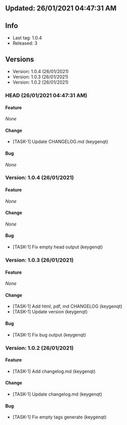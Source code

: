 


## Updated: 26/01/2021 04:47:31 AM

## Info

- Last tag: 1.0.4
- Released: 3

## Versions
- Version: 1.0.4 (26/01/2021)
- Version: 1.0.3 (26/01/2021)
- Version: 1.0.2 (26/01/2021)


### HEAD (26/01/2021 04:47:31 AM)


#### Feature

*None*

#### Change

* [TASK-1] Update CHANGELOG.md (keygenqt)

#### Bug

*None*


### Version: 1.0.4 (26/01/2021)


#### Feature

*None*

#### Change

*None*

#### Bug

* [TASK-1] Fix empty head output (keygenqt)


### Version: 1.0.3 (26/01/2021)


#### Feature

*None*

#### Change

* [TASK-1] Add html, pdf, md CHANGELOG (keygenqt)
* [TASK-1] Update version (keygenqt)

#### Bug

* [TASK-1] Fix bug output (keygenqt)


### Version: 1.0.2 (26/01/2021)


#### Feature

* [TASK-1] Add changelog.md (keygenqt)

#### Change

* [TASK-1] Update changelog.md (keygenqt)

#### Bug

* [TASK-1] Fix empty tags generate (keygenqt)


